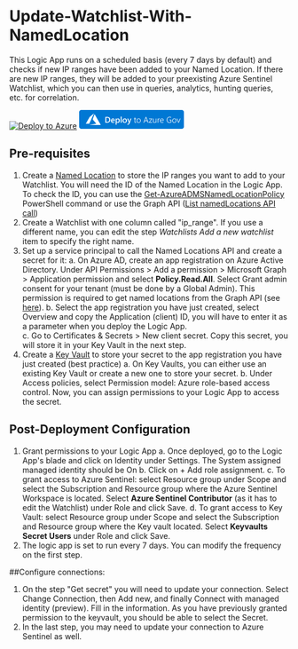 # Update-Watchlist-With-NamedLocation


This Logic App runs on a scheduled basis (every 7 days by default) and checks if new IP ranges have been added to your Named Location. If there are new IP ranges, they will be added to your preexisting Azure Sentinel Watchlist, which you can then use in queries, analytics, hunting queries, etc. for correlation.

[![Deploy to Azure](https://aka.ms/deploytoazurebutton)](https://portal.azure.com/#create/Microsoft.Template/uri/https%3A%2F%2Fraw.githubusercontent.com%2Fmariavaladas%2FUpdate-Watchlist-With-NamedLocation%2Fazuredeploy.json)
[![Deploy to Azure Gov](https://raw.githubusercontent.com/Azure/azure-quickstart-templates/master/1-CONTRIBUTION-GUIDE/images/deploytoazuregov.png)](https://portal.azure.us/#create/Microsoft.Template/uri/https%3A%2F%2Fraw.githubusercontent.com%2Fmariavaladas%2FUpdate-Watchlist-With-NamedLocation%2Fazuredeploy.json)

 
## Pre-requisites
1.	Create a [Named Location](https://docs.microsoft.com/en-us/azure/active-directory/conditional-access/location-condition) to store the IP ranges you want to add to your Watchlist. You will need the ID of the Named Location in the Logic App. To check the ID, you can use the [Get-AzureADMSNamedLocationPolicy](https://docs.microsoft.com/en-us/powershell/module/azuread/get-azureadmsnamedlocationpolicy?view=azureadps-2.0) PowerShell command or use the Graph API ([List namedLocations API call](https://docs.microsoft.com/en-us/powershell/module/azuread/get-azureadmsnamedlocationpolicy?view=azureadps-2.0))
2.	Create a Watchlist with one column called "ip_range". If you use a different name, you can edit the step *Watchlists  Add a new watchlist* item to specify the right name.
3.	Set up a service principal to call the Named Locations API and create a secret for it:
    a.	On Azure AD, create an app registration on Azure Active Directory. Under API Permissions > Add a permission > Microsoft Graph > Application permission and select **Policy.Read.All**. Select Grant admin consent for your tenant (must be done by a Global Admin). This permission is required to get named locations from the Graph API (see [here](https://docs.microsoft.com/en-us/graph/api/namedlocation-get?view=graph-rest-1.0&tabs=http)).
    b.	Select the app registration you have just created, select Overview and copy the Application (client) ID, you will have to enter it as a parameter when you deploy the Logic App.  
    c.	Go to Certificates & Secrets > New client secret. Copy this secret, you will store it in your Key Vault in the next step.
4.	Create a [Key Vault](https://docs.microsoft.com/en-us/azure/key-vault/general/overview) to store your secret to the app registration you have just created (best practice)
    a.	On Key Vaults, you can either use an existing Key Vault or create a new one to store your secret.
    b.	Under Access policies, select Permission model: Azure role-based access control. Now, you can assign permissions to your Logic App to access the secret.
 
 
## Post-Deployment Configuration
1.	Grant permissions to your Logic App
    a.	Once deployed, go to the Logic App's blade and click on Identity under Settings. The System assigned managed identity should be On
    b.	Click on + Add role assignment.
    c.	To grant access to Azure Sentinel: select Resource group under Scope and select the Subscription and Resource group where the Azure Sentinel Workspace is located. Select **Azure Sentinel Contributor** (as it has to edit the Watchlist) under Role and click Save.
    d.	To grant access to Key Vault: select Resource group under Scope and select the Subscription and Resource group where the Key vault located. Select **Keyvaults Secret Users** under Role and click Save.
2.	The logic app is set to run every 7 days. You can modify the frequency on the first step.
 
 
##Configure connections:
1.	On the step "Get secret" you will need to update your connection. Select Change Connection, then Add new, and finally Connect with managed identity (preview). Fill in the information. As you have previously granted permission to the keyvault, you should be able to select the Secret.
2.	In the last step, you may need to update your connection to Azure Sentinel as well.
